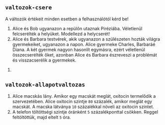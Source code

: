 ## `valtozok-csere`

A változók értékeit minden esetben a felhasználótól kérd be!

1. Alice és Bob ugyanazon a repülőn utaznak Piréziába. Véletlenül felcserélték
   a helyüket. Modellezd a helycserét!
1. Alice és Barbara testvérek, akik ugyanazon a szülészeten hozták világra
   gyermekeiket, ugyanazon a napon. Alice gyermeke Charles, Barbaráé Diana.
   A két gyermek nagyon hasonlít egymásra, ezért véletlenül összecserélték őket,
   azonban Alice és Barbara észreveszi a problémát és visszacserélik a gyermekek.

<!--
variációk
- direkt cserélik el a gyerekekt, mert jobban tetszik a másik
- Ernesto, a  közös apuka
-->
1. 

## `valtozok-allapotvaltozas`

1. Alice macskás lány. Amikor egy macskát meglát, oxitocin termelődik a
   szervezetében. Alice oxitocin szintje `80` százalék, amikor meglát egy macskát.
   A macska látványa `10` százalékkal növeli az oxitocin szintet.
1. A telefon töltöttségi szintje óránként `5` százalékponttal csökken. Reggel
   feltöltöttük, majd eltelt `5` óra.